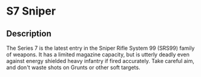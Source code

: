 # S7 Sniper

## Description

The Series 7 is the latest entry in the Sniper Rifle System 99 (SRS99) family of weapons. It has a limited magazine capacity, but is utterly deadly even against energy shielded heavy infantry if fired accurately. Take careful aim, and don't waste shots on Grunts or other soft targets.
